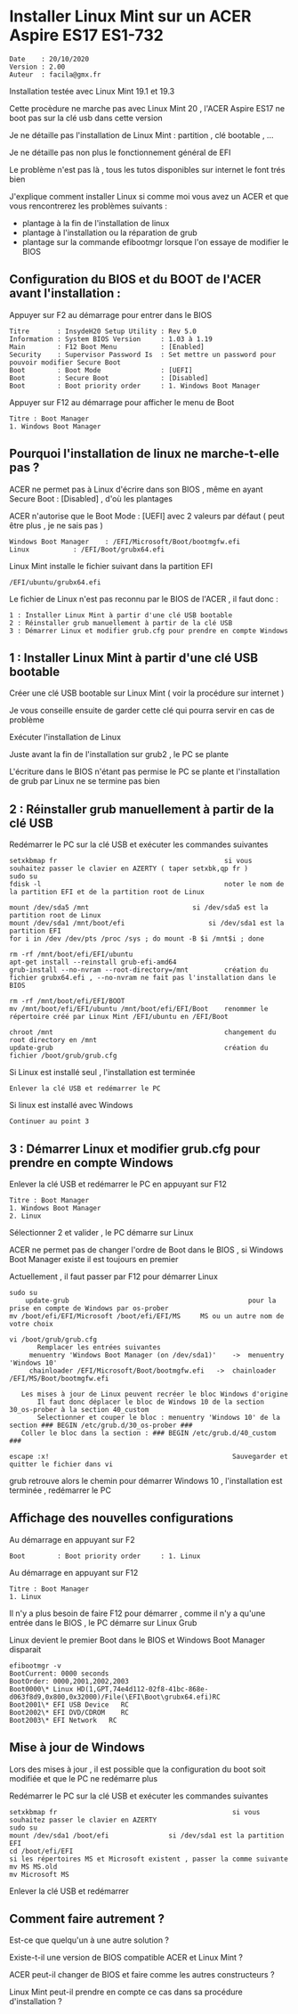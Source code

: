 # Installer Linux Mint sur un ACER Aspire ES17 ES1-732

	Date    : 20/10/2020
	Version : 2.00
	Auteur  : facila@gmx.fr

Installation testée avec Linux Mint 19.1 et 19.3

Cette procèdure ne marche pas avec Linux Mint 20 , l'ACER Aspire ES17 ne boot pas sur la clé usb dans cette version

Je ne détaille pas l'installation de Linux Mint : partition , clé bootable , ... 

Je ne détaille pas non plus le fonctionnement général de EFI

Le problème n'est pas là , tous les tutos disponibles sur internet le font trés bien

J'explique comment installer Linux si comme moi vous avez un ACER et que vous rencontrerez les problèmes suivants :

- plantage à la fin de l'installation de linux
- plantage à l'installation ou la réparation de grub
- plantage sur la commande efibootmgr lorsque l'on essaye de modifier le BIOS

## Configuration du BIOS et du BOOT de l'ACER avant l'installation :

Appuyer sur F2 au démarrage pour entrer dans le BIOS

	Titre       : InsydeH20 Setup Utility : Rev 5.0
	Information : System BIOS Version     : 1.03 à 1.19
	Main        : F12 Boot Menu           : [Enabled]
	Security    : Supervisor Password Is  : Set	mettre un password pour pouvoir modifier Secure Boot
	Boot        : Boot Mode               : [UEFI]
	Boot        : Secure Boot             : [Disabled]
	Boot        : Boot priority order     : 1. Windows Boot Manager

Appuyer sur F12 au démarrage pour afficher le menu de Boot

	Titre : Boot Manager
	1. Windows Boot Manager
	
## Pourquoi l'installation de linux ne marche-t-elle pas ?

ACER ne permet pas à Linux d'écrire dans son BIOS , même en ayant Secure Boot : [Disabled] , d'où les plantages

ACER n'autorise que le Boot Mode : [UEFI] avec 2 valeurs par défaut ( peut être plus , je ne sais pas )

	Windows Boot Manager 	: /EFI/Microsoft/Boot/bootmgfw.efi
	Linux			: /EFI/Boot/grubx64.efi

Linux Mint installe le fichier suivant dans la partition EFI

	/EFI/ubuntu/grubx64.efi

Le fichier de Linux n'est pas reconnu par le BIOS de l'ACER , il faut donc :
	
	1 : Installer Linux Mint à partir d'une clé USB bootable
	2 : Réinstaller grub manuellement à partir de la clé USB
	3 : Démarrer Linux et modifier grub.cfg pour prendre en compte Windows
        	
## 1 : Installer Linux Mint à partir d'une clé USB bootable

Créer une clé USB bootable sur Linux Mint ( voir la procédure sur internet )

Je vous conseille ensuite de garder cette clé qui pourra servir en cas de problème

Exécuter l'installation de Linux

Juste avant la fin de l'installation sur grub2 , le PC se plante

L'écriture dans le BIOS n'étant pas permise le PC se plante et l'installation de grub par Linux ne se termine pas bien

## 2 : Réinstaller grub manuellement à partir de la clé USB

Redémarrer le PC sur la clé USB et exécuter les commandes suivantes

	setxkbmap fr                                          si vous souhaitez passer le clavier en AZERTY ( taper setxbk,qp fr )
	sudo su
	fdisk -l                                              noter le nom de la partition EFI et de la partition root de Linux
	
	mount /dev/sda5 /mnt    		              si /dev/sda5 est la partition root de Linux
	mount /dev/sda1 /mnt/boot/efi		    	      si /dev/sda1 est la partition EFI
	for i in /dev /dev/pts /proc /sys ; do mount -B $i /mnt$i ; done
	
	rm -rf /mnt/boot/efi/EFI/ubuntu
	apt-get install --reinstall grub-efi-amd64
	grub-install --no-nvram --root-directory=/mnt         création du fichier grubx64.efi , --no-nvram ne fait pas l'installation dans le BIOS
	
	rm -rf /mnt/boot/efi/EFI/BOOT
	mv /mnt/boot/efi/EFI/ubuntu /mnt/boot/efi/EFI/Boot    renommer le répertoire créé par Linux Mint /EFI/ubuntu en /EFI/Boot
	
	chroot /mnt                                           changement du root directory en /mnt
	update-grub                                           création du fichier /boot/grub/grub.cfg
	
Si Linux est installé seul , l'installation est terminée

	Enlever la clé USB et redémarrer le PC
        
Si linux est installé avec Windows

  	Continuer au point 3
	
## 3 : Démarrer Linux et modifier grub.cfg pour prendre en compte Windows

Enlever la clé USB et redémarrer le PC en appuyant sur F12

	Titre : Boot Manager
	1. Windows Boot Manager
	2. Linux

Sélectionner 2 et valider , le PC démarre sur Linux

ACER ne permet pas de changer l'ordre de Boot dans le BIOS , si Windows Boot Manager existe il est toujours en premier

Actuellement , il faut passer par F12 pour démarrer Linux

	sudo su
        update-grub                                             pour la prise en compte de Windows par os-prober
	mv /boot/efi/EFI/Microsoft /boot/efi/EFI/MS	 	MS ou un autre nom de votre choix

	vi /boot/grub/grub.cfg
           Remplacer les entrées suivantes
	     menuentry 'Windows Boot Manager (on /dev/sda1)' 	->	menuentry 'Windows 10'
	     chainloader /EFI/Microsoft/Boot/bootmgfw.efi	->	chainloader /EFI/MS/Boot/bootmgfw.efi

	   Les mises à jour de Linux peuvent recréer le bloc Windows d'origine
           Il faut donc déplacer le bloc de Windows 10 de la section 30_os-prober à la section 40_custom
           Selectionner et couper le bloc : menuentry 'Windows 10' de la section ### BEGIN /etc/grub.d/30_os-prober ###
  	   Coller le bloc dans la section : ### BEGIN /etc/grub.d/40_custom ###
	
	escape :x!                                              Sauvegarder et quitter le fichier dans vi

grub retrouve alors le chemin pour démarrer Windows 10 , l'installation est terminée , redémarrer le PC

## Affichage des nouvelles configurations

Au démarrage en appuyant sur F2

	Boot        : Boot priority order     : 1. Linux

Au démarrage en appuyant sur F12

	Titre : Boot Manager
	1. Linux
	
Il n'y a plus besoin de faire F12 pour démarrer , comme il n'y a qu'une entrée dans le BIOS , le PC démarre sur Linux Grub

Linux devient le premier Boot dans le BIOS et Windows Boot Manager disparait

	efibootmgr -v
	BootCurrent: 0000 seconds
	BootOrder: 0000,2001,2002,2003
	Boot0000\* Linux HD(1,GPT,74e4d112-02f8-41bc-868e-d063f8d9,0x800,0x32000)/File(\EFI\Boot\grubx64.efi)RC
	Boot2001\* EFI USB Device	RC
	Boot2002\* EFI DVD/CDROM	RC
	Boot2003\* EFI Network	 RC
	
## Mise à jour de Windows

Lors des mises à jour , il est possible que la configuration du boot soit modifiée et que le PC ne redémarre plus

Redémarrer le PC sur la clé USB et exécuter les commandes suivantes

	setxkbmap fr                                            si vous souhaitez passer le clavier en AZERTY
	sudo su
	mount /dev/sda1 /boot/efi				si /dev/sda1 est la partition EFI
	cd /boot/efi/EFI
	si les répertoires MS et Microsoft existent , passer la comme suivante
	mv MS MS.old
	mv Microsoft MS
	
Enlever la clé USB et redémarrer

## Comment faire autrement ?

Est-ce que quelqu'un à une autre solution ?

Existe-t-il une version de BIOS compatible ACER et Linux Mint ?

ACER peut-il changer de BIOS et faire comme les autres constructeurs ?

Linux Mint peut-il prendre en compte ce cas dans sa procédure d'installation ?
